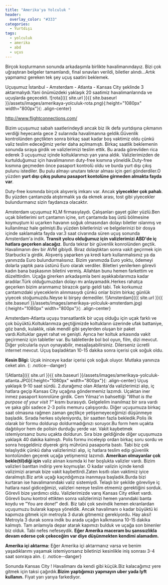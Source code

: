 ```yaml
---
title: "Amerika'ya Yolculuk "
header:
  overlay_color: "#333"
categories:
  - Yurtdışı
tags:
  - yolculuk
  - amerika
  - abd
  - uçus
---
```


Birçok koşturmanın sonunda arkadaşımla birlikte havalimanındayız. Bizi çok uğraştıran belgeler tamamlandı, final sınavları verildi, biletler alındı...Artık yapmamız gereken tek şey uçuş saatini beklemek.


Uçuşumuz İstanbul - Amsterdam - Atlanta - Kansas City şeklinde 3 aktarmalıydı.Yani önümüzdeki yaklaşık 20 saatimiz havalimanlarında ve uçuşlarda geçecekti.
![rota]({{ site.url }}{{ site.baseurl }}/assets/images/amerikaya-yolculuk-rota.png){:height="1080px" width="800px"}{: .align-center}<figcaption>http://www.flightconnections.com/</figcaption>

Bizim uçuşumuz sabah saatlerindeydi ancak biz ilk defa yurtdışına çıkmanın verdiği heyecanla gece 2 sularında havalimanına geldik.Güvenlik kontrolünden geçtikten sonra birkaç saat kadar boş vaktimiz oldu çünkü valiz teslim edeceğimiz yerler daha açılmamıştı. Birkaç saatlik beklemenin sonunda sıraya girdik ve valizlerimizi teslim ettik. Bu arada görevliden rica ederek 3 uçuşumuz içinde koltuklarımızı yan yana aldık. Valizlerimizden de kurtulduğumuz için havalimanının duty-free kısmına yöneldik.Duty-free kısmına geçmeden önce pasaport kontrolü oldu ve burda yurt dışı çıkış pulunu istediler. Bu pulu almayı unutanı tekrar alması için geri gönderdiler.O yüzden **yurt dışı çıkış pulunu pasaport kontolüne girmeden almakta fayda var**.


Duty-free kısmında birçok alışveriş imkanı var. Ancak **yiyecekler çok pahalı**. Bu yüzden çantanızda atıştırmalık ya da ekmek arası, tost gibi yiyecekler bulundurmanız sizin faydanıza olacaktır.


Amsterdam uçuşumuz KLM firmasıylaydı. Çalışanları gayet güler yüzlü.Ben uçak biletlerimi sırt çantamın içine, sırt çantamıda baş üstü bölmesine koymuştum ki uçarken havanın soğuk olmasından dolayı biletler ıslanmış ve kullanılmaz hale gelmişti.Bu yüzden biletlerinizi ve belgelerinizi bir dosya içinde saklamakta fayda var.3 saat civarında süren uçuş sonunda Amsterdam'a indik. **Transit yolcu olduğumuz için valizlerimizi ABD'de iç hatlara geçerken alacağız**. Burda tekrar bir güvenlik konrolünden geçtik. Havalimanın dev bir AVM gibiydi. Biraz dolaştıktan sonra vakit geçirmek için Starbucks'a girdik. Alışveriş yaparken ya kredi kartı kullanmalısınız ya da yanınızda Euro bulundurmalısınız. Bizim yanımızda Euro yoktu, ödemeyi dolarla yaptık para üstünü Euro olarak verdiler. Biletleri yenilerken görevli kadın bana başkasının biletini vermiş. Allahtan bunu hemen farkettim ve düzelttirdim. Uçağa girerken arkadaşımla beni ayakkabılarımıza kadar aradılar.Türk olduğumuzdan dolayı mı anlayamadık.Herkes rahatça geçerken bizim aranmamız birazcık garip geldi tabi. Tek korkumuz çantamızdaki yiyeceklerin alınmasıydı çünkü onlar bizim birkaç günlük yiyecek stoğumuzdu.Neyse ki birşey demediler.
![Amsterdam]({{ site.url }}{{ site.baseurl }}/assets/images/amerikaya-yolculuk-amsterdam.jpg){:height="1080px" width="800px"}{: .align-center}


Amsterdam-Atlanta uçuşu transatlantik bir uçuş olduğu için uçak farklı ve çok büyüktü.Koltuklarımıza geçtiğimizde koltukların üzerinde ufak battaniye, göz bandı, kulaklık, ıslak mendil gibi şeylerden oluşan bir paket vardı.Koltuklar gayet rahat ve genişti. Ayrıca her koltuk arkasında vakit geçirmeniz için tabletler var. Bu tabletlerde bol bol oyun, film, dizi mevcut. Diğer yolcularla oyun oynayabilir,
mesajlaşabilirsiniz. Dilerseniz ücretli internet mevcut. Uçuş başladıktan 10-15 dakika sonra içerisi çok soğuk oldu.

**Kesin Bilgi:** Uçak ininceye kadar içerisi çok soğuk oluyor. Mutlaka yanınıza ceket alın.
{: .notice--danger}



![Atlanta]({{ site.url }}{{ site.baseurl }}/assets/images/amerikaya-yolculuk-atlanta.JPG){:height="1080px" width="800px"}{: .align-center}
Uçuş yaklaşık 9-10 saat sürdü. 2.durağımız olan Atlanta'da valizlerimizi alıp, iç hatlara geçip Kansas City uçağına göndermemiz lazımdı. Uçaktan iner inmez pasaport konrolüne girdik. Cem Yılmaz'ın bahsettiği *"What is the purpose of your visit ?"* kısmı burasıydı. Gelgelelim inanılmaz bir sıra vardı ve şaka gibi sadece 2-3 polis memuru çalışıyordu. Diğer uçuşumuza birkaç saat olmasına rağmen zaman geçtikçe yetişemeyeceğimizi düşünmeye başladık. Sırada herkes söyleniyordu, bir saatten fazla bekledik.Polis ilk
olarak bir formu doldurup doldurmadığınızı soruyor.Bu form hem uçakta dağıtılıyor hem de polisin durduğu yerde var. Vakit kaybetmek istemiyorsanız bunu uçakta doldurun. Sıra bize geldiğinde diğer uçuşumuza yaklaşık 40 dakika kalmıştı. Polis formu inceleyip ordan birkaç soru sordu ve sonra hoşgeldiniz diyerek giriş mührünü pasaporta bastı. Tabi biz çok telaşlıydık çünkü daha valizlerimizi alıp, iç hatlara teslim edip güvenlik kontolünden geçerek uçağa yetişmemiz lazımdı. **Amerikan olmayanlar çok bekle(til)diği için** valiz alınan kısımda ki her boşlukta valizler vardı. Bizim valizleri banttan indirip yere koymuşlar. O kadar valizin içinde kendi valizimizi aramak bize vakit kaybettirdi.Zaten kısıtlı olan vaktimiz iyice daralmıştı.Biz artık uçağı kaçırdığımıza inanmaya başladık.Burda bizi kurtaran ise havalimanındaki valiz sistemiydi. Telaşlı bir şekilde görevliye iç hatlara nasıl gidiceğimizi, valizleri nereye teslim etmemiz gerektiğini sorduk. Görevli bize yardımcı oldu. Valizlerimizde varış Kansas City etiket vardı. Görevli bunu kontrol ettikten sonra valizlerimizi hemen yanındaki banta koydu ve "You are done!" dedi. Biz tabi çok sevindik hemen ekranlardan uçuşumuzu bularak kapıya yöneldik. Ancak havalimanı o kadar büyüktü ki kapımıza gitmek için metroyla 3 durak gitmemiz gerekiyordu. Hay aksi! Metroyla 3 durak sonra indik bu arada uçağın kalkmasına 10-15 dakika kalmıştı. Tam anlamıyla depar atarak kapımızı bulduk ve uçağa son binenler biz olduk. Tabi nefes nefeseydik. **Eğer Amerika maceram bu şanssızlıkla devam ederse çok çekeceğim var diye düşünmekten kendimi alamadım.**

**Amerika içi aktarma:** Eğer Amerika içi aktarmanız varsa ve benim yaşadıklarımı yaşamak istemiyorsanız biletinizi kesinlikle iniş sonrası 3-4 saat sonraya alın.
{: .notice--danger}



Sonunda Kansas City ! Havalimanı da kendi gibi küçük.Biz kalacağımız yere gitmek için taksi çağırdık.**Bizim yaptığımızı yapmayın uber yada lyft kullanın.** Fiyat yarı yarıya farkediyor.
